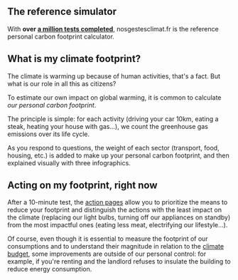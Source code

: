 ## The reference simulator

With **over [a million tests completed](/stats)**, nosgestesclimat.fr
is the reference personal carbon footprint calculator.

## What is my climate footprint?

The climate is warming up because of human activities, that's a fact.
But what is our role in all this as citizens?

To estimate our own impact on global warming, it is common to calculate
_our personal carbon footprint_.

The principle is simple: for each activity (driving your car 10km,
eating a steak, heating your house with gas...), we count the greenhouse
gas emissions over its life cycle.

As you respond to questions, the weight of each sector (transport, food, housing,
etc.) is added to make up your personal carbon footprint, and then explained visually with three infographics.

## Acting on my footprint, right now

After a 10-minute test, the [action
pages](https://nosgestesclimat.fr/actions) allow you to prioritize
the means to reduce your footprint and distinguish
the actions with the least impact on the climate (replacing our light bulbs, turning off
our appliances on standby) from the most impactful ones (eating less meat,
electrifying our lifestyle...).

Of course, even though it is essential to measure the footprint of our
consumptions and to understand their magnitude in relation to the [climate
budget](https://nosgestesclimat.fr/blog/budget),
some improvements are outside of our personal control:
for example, if you're renting and the landlord refuses to insulate the building to reduce energy consumption.
